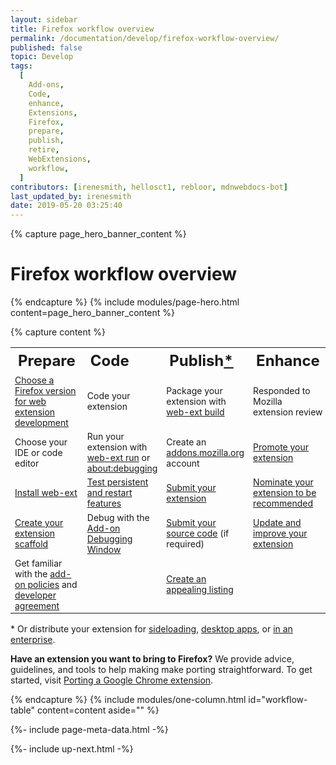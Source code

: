 ```yaml
---
layout: sidebar
title: Firefox workflow overview
permalink: /documentation/develop/firefox-workflow-overview/
published: false
topic: Develop
tags:
  [
    Add-ons,
    Code,
    enhance,
    Extensions,
    Firefox,
    prepare,
    publish,
    retire,
    WebExtensions,
    workflow,
  ]
contributors: [irenesmith, hellosct1, rebloor, mdnwebdocs-bot]
last_updated_by: irenesmith
date: 2019-05-20 03:25:40
---
```


{% capture page_hero_banner_content %}

# Firefox workflow overview

{% endcapture %}
{% include modules/page-hero.html
    content=page_hero_banner_content
%}

{% capture content %}

<table>
    <tr align="left" style="font-size: 24px">
        <th>Prepare</th>
        <th>Code</th>
        <th>Publish<a href="#distribute-extension">*</a></th>
        <th>Enhance</th>
        <th>Retire</th>
    </tr>
    <tr style="font-size: 14px">
        <td><a href="/documentation/develop/choosing-a-firefox-version-for-extension-development">Choose a Firefox version for web extension development</a></td>
        <td>Code your extension</td>
        <td> Package your extension with <a href="/documentation/develop/getting-started-with-web-ext#packaging-your-extension">web-ext build</a></td>
        <td> Responded to Mozilla extension review</td>
        <td><a href="/documentation/manage/retiring-your-extension">Retire your extension</a></td>
    </tr>
    <tr style="font-size: 14px">
        <td>Choose your IDE or code editor</td>
        <td>Run your extension with <a href="/documentation/develop/getting-started-with-web-ext#testing-out-an-extension">web-ext run</a> or <a href="/documentation/develop/temporary-installation-in-firefox/">about:debugging</a></td>
        <td>Create an <a href="https://addons.mozilla.org">addons.mozilla.org</a> account</td>
      <td><a href="/documentation/publish/promoting-your-extension/">Promote your extension</a></td>
        <td></td>
    </tr>
    <tr style="font-size: 14px">
        <td><a href="/documentation/develop/getting-started-with-web-ext/">Install web-ext</a></td>
        <td><a href="/documentation/develop/testing-persistent-and-restart-features/">Test persistent and restart features</a></td>
        <td><a href="/documentation/publish/submitting-an-add-on">Submit your extension</a></td>
        <td><a href="https://blog.mozilla.org/addons/2019/04/08/recommended-extensions-program-coming-soon/">Nominate your extension to be recommended</a></td>
        <td></td>
    </tr>
    <tr style="font-size: 14px">
        <td><a href="http://webextensions.tech/">Create your extension scaffold</a></td>
        <td>Debug with the <a href="https://developer.mozilla.org/docs/Tools/Browser_Toolbox/">Add-on Debugging Window</a></td>
        <td><a href="/documentation/publish/source-code-submission/">Submit your source code</a> (if required)</td>
        <td><a href="/documentation/manage/updating-your-extension/">Update and improve your extension</a></td>
        <td></td>
    </tr>
    <tr style="font-size: 14px">
        <td>Get familiar with the <a href="/documentation/publish/add-on-policies/">add-on policies</a> and <a href="/documentation/publish/firefox-add-on-distribution-agreement/">developer agreement</a></td>
        <td></td>
        <td><a href="/documentation/develop/create-an-appealing-listing/">Create an appealing listing</a></td>
        <td></td>
        <td></td>
    </tr>
</table>

<p id="distribute-extension">* Or distribute your extension for <a href="/documentation/publish/distribute-sideloading/">sideloading</a>, <a href="/documentation/publish/distribute-for-desktop-apps/">desktop apps</a>, or <a href="/documentation/enterprise/enterprise-distribution/">in an enterprise</a>.</p>

**Have an extension you want to bring to Firefox?** We provide advice, guidelines, and tools to help making make porting straightforward. To get started, visit [Porting a Google Chrome extension](/documentation/develop/porting-a-google-chrome-extension/).

{% endcapture %}
{% include modules/one-column.html
    id="workflow-table"
    content=content
    aside=""
%}

<!-- Meta Data -->

{%- include page-meta-data.html -%}

<!-- END: Meta Data -->

<!-- Up Next -->

{%- include up-next.html -%}

<!-- END: Up Next -->
